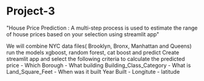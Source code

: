 # Project-3
 "House Price Prediction : A multi-step process is used to estimate the range of house prices based on your selection using streamlit app"

We will combine NYC data files( Brooklyn, Bronx, Manhattan and Queens) run the models xgboost, random forest, cat boost and predict
Create streamlit app and select the following criteria to calculate the predicted price
            - Which Borough
            - What building  Building_Class_Category
            - What is Land_Square_Feet
            - When was it built Year Built
            - Longitute
            - latitude

            
